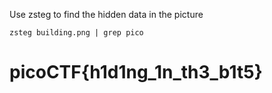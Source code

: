 Use zsteg to find the hidden data in the picture

```
zsteg building.png | grep pico

```
# picoCTF{h1d1ng_1n_th3_b1t5}
